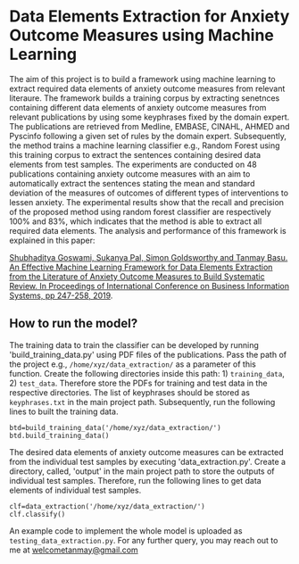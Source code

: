 # Data Elements Extraction for Anxiety Outcome Measures using Machine Learning
The aim of this project is to build a framework using machine learning to extract required data elements of anxiety outcome measures from relevant literaure. The framework builds a training corpus by extracting senetnces containing different data elements of anxiety outcome measures from relevant publications by using some keyphrases fixed by the domain expert. The publications are retrieved from Medline, EMBASE, CINAHL, AHMED and Pyscinfo following a given set of rules by the domain expert. Subsequently, the method trains a machine learning classifier e.g., Random Forest using this training corpus to extract the sentences containing desired data elements from test samples. The experiments are conducted on 48 publications containing anxiety outcome measures with an aim to automatically extract the sentences stating the mean and standard deviation of the measures of outcomes of different types of interventions to lessen anxiety. The experimental results show that the recall and precision of the proposed method using random forest classifier are respectively 100% and 83%, which indicates that the method is able to extract all required data elements. The analysis and performance of this framework is explained in this paper:

[Shubhaditya Goswami, Sukanya Pal, Simon Goldsworthy and Tanmay Basu. An Effective Machine Learning Framework for Data Elements Extraction from the Literature of Anxiety Outcome Measures to Build Systematic Review. In Proceedings of International Conference on Business Information Systems, pp 247-258, 2019](https://link.springer.com/chapter/10.1007/978-3-030-20485-3_19).


## How to run the model?

The training data to train the classifier can be developed by running 'build_training_data.py' using PDF files of the publications. Pass the path of the project e.g., `/home/xyz/data_extraction/` as a parameter of this function. Create the following directories inside this path: 1) `training_data`, 2) `test_data`. Therefore store the PDFs for training and test data in the respective directories. The list of keyphrases should be stored as `keyphrases.txt` in the main project path. Subsequently, run the following lines to built the training data.

```
btd=build_training_data('/home/xyz/data_extraction/')
btd.build_training_data()
```
The desired data elements of anxiety outcome measures can be extracted from the individual test samples by executing 'data_extraction.py'. Create a directory, called, 'output' in the main project path to store the outputs of individual test samples. Therefore, run the following lines to get data elements of individual test samples. 

```
clf=data_extraction('/home/xyz/data_extraction/')
clf.classify()
```

An example code to implement the whole model is uploaded as `testing_data_extraction.py`. For any further query, you may reach out to me at welcometanmay@gmail.com

